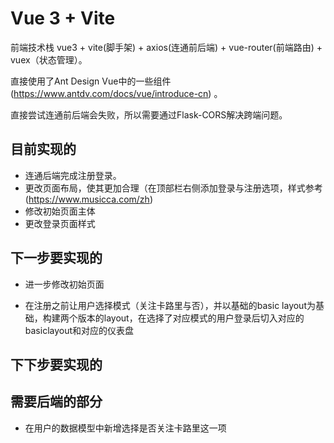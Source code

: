 # Vue 3 + Vite

前端技术栈 vue3 + vite(脚手架) + axios(连通前后端) + vue-router(前端路由) + vuex（状态管理）。

直接使用了Ant Design Vue中的一些组件(https://www.antdv.com/docs/vue/introduce-cn) 。

直接尝试连通前后端会失败，所以需要通过Flask-CORS解决跨端问题。 

## 目前实现的

- 连通后端完成注册登录。
- 更改页面布局，使其更加合理（在顶部栏右侧添加登录与注册选项，样式参考(https://www.musicca.com/zh)
- 修改初始页面主体
- 更改登录页面样式

## 下一步要实现的

- 进一步修改初始页面

- 在注册之前让用户选择模式（关注卡路里与否），并以基础的basic layout为基础，构建两个版本的layout，在选择了对应模式的用户登录后切入对应的basiclayout和对应的仪表盘

## 下下步要实现的


## 需要后端的部分

- 在用户的数据模型中新增选择是否关注卡路里这一项
